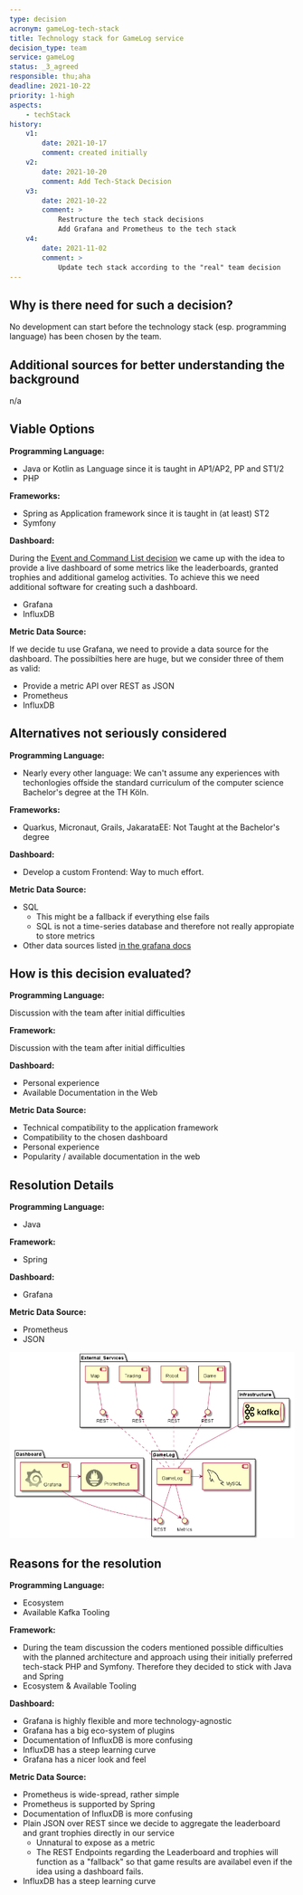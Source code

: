 ```yaml
---
type: decision
acronym: gameLog-tech-stack
title: Technology stack for GameLog service
decision_type: team
service: gameLog
status: _3_agreed
responsible: thu;aha
deadline: 2021-10-22
priority: 1-high
aspects: 
    - techStack
history:
    v1:
        date: 2021-10-17
        comment: created initially    
    v2:
        date: 2021-10-20
        comment: Add Tech-Stack Decision
    v3:
        date: 2021-10-22
        comment: >
            Restructure the tech stack decisions
            Add Grafana and Prometheus to the tech stack
    v4:
        date: 2021-11-02
        comment: >
            Update tech stack according to the "real" team decision
---
```


## Why is there need for such a decision?

No development can start before the technology stack (esp. programming language) has been chosen by the team.

## Additional sources for better understanding the background

n/a

## Viable Options

**Programming Language:**

- Java or Kotlin as Language since it is taught in AP1/AP2, PP and ST1/2
- PHP 

**Frameworks:**
- Spring as Application framework since it is taught in (at least) ST2
- Symfony

**Dashboard:**

During the [Event and Command List decision](../gameLog-event-and-command-list) we came up with the idea to provide a live dashboard of some metrics like the leaderboards, granted trophies and additional gamelog activities. To achieve this we need additional software for creating such a dashboard.

- Grafana
- InfluxDB

**Metric Data Source:**

If we decide tu use Grafana, we need to provide a data source for the dashboard. The possibilties here are huge, but we consider three of them as valid:

- Provide a metric API over REST as JSON
- Prometheus
- InfluxDB

## Alternatives not seriously considered

**Programming Language:**

- Nearly every other language: We can't assume any experiences with techonlogies 
offside the standard curriculum of the computer science Bachelor's degree at the TH Köln. 

**Frameworks:**

- Quarkus, Micronaut, Grails, JakarataEE: Not Taught at the Bachelor's degree

**Dashboard:**

- Develop a custom Frontend: Way to much effort.

**Metric Data Source:**

- SQL
    - This might be a fallback if everything else fails
    - SQL is not a time-series database and therefore not really appropiate to store metrics
- Other data sources listed [in the grafana docs](https://grafana.com/docs/grafana/latest/datasources/)

## How is this decision evaluated?

**Programming Language:**

Discussion with the team after initial difficulties
 
**Framework:**

Discussion with the team after initial difficulties

**Dashboard:**

- Personal experience
- Available Documentation in the Web

**Metric Data Source:**

- Technical compatibility to the application framework
- Compatibility to the chosen dashboard
- Personal experience
- Popularity / available documentation in the web

## Resolution Details

**Programming Language:**

- Java 

**Framework:**

- Spring

**Dashboard:**

- Grafana

**Metric Data Source:**

- Prometheus
- JSON

![Illustration of the Tech Stack as a service landscape](https://raw.githubusercontent.com/The-Microservice-Dungeon/gamelog/main/docs/diagrams/1_service_landscape.png)

## Reasons for the resolution

**Programming Language:**

- Ecosystem
- Available Kafka Tooling

**Framework:**

- During the team discussion the coders mentioned possible difficulties with the planned architecture and approach using their initially preferred tech-stack PHP and Symfony. Therefore they decided to stick with Java and Spring
- Ecosystem & Available Tooling

**Dashboard:**

- Grafana is highly flexible and more technology-agnostic
- Grafana has a big eco-system of plugins
- Documentation of InfluxDB is more confusing 
- InfluxDB has a steep learning curve
- Grafana has a nicer look and feel

**Metric Data Source:**

- Prometheus is wide-spread, rather simple
- Prometheus is supported by Spring
- Documentation of InfluxDB is more confusing 
- Plain JSON over REST since we decide to aggregate the leaderboard and grant trophies directly in our service
    - Unnatural to expose as a metric
    - The REST Endpoints regarding the Leaderboard and trophies will function as a "fallback" so that game results are availabel even if the idea using a dashboard fails.
- InfluxDB has a steep learning curve